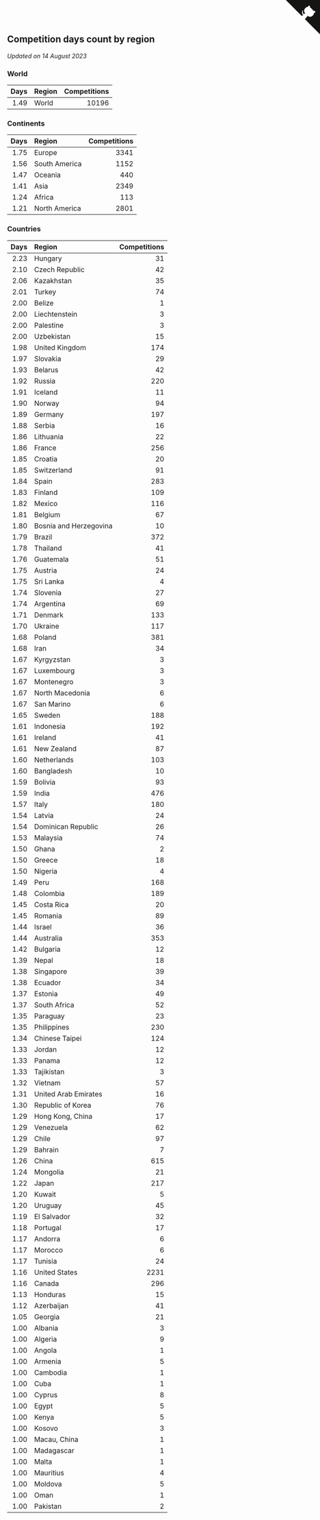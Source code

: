## Competition days count by region

*Updated on 14 August 2023*


### World

| Days | Region | Competitions |
| ---: | :--- | ---: |
| 1.49 | World | 10196 |

### Continents

| Days | Region | Competitions |
| ---: | :--- | ---: |
| 1.75 | Europe | 3341 |
| 1.56 | South America | 1152 |
| 1.47 | Oceania | 440 |
| 1.41 | Asia | 2349 |
| 1.24 | Africa | 113 |
| 1.21 | North America | 2801 |

### Countries

| Days | Region | Competitions |
| ---: | :--- | ---: |
| 2.23 | Hungary | 31 |
| 2.10 | Czech Republic | 42 |
| 2.06 | Kazakhstan | 35 |
| 2.01 | Turkey | 74 |
| 2.00 | Belize | 1 |
| 2.00 | Liechtenstein | 3 |
| 2.00 | Palestine | 3 |
| 2.00 | Uzbekistan | 15 |
| 1.98 | United Kingdom | 174 |
| 1.97 | Slovakia | 29 |
| 1.93 | Belarus | 42 |
| 1.92 | Russia | 220 |
| 1.91 | Iceland | 11 |
| 1.90 | Norway | 94 |
| 1.89 | Germany | 197 |
| 1.88 | Serbia | 16 |
| 1.86 | Lithuania | 22 |
| 1.86 | France | 256 |
| 1.85 | Croatia | 20 |
| 1.85 | Switzerland | 91 |
| 1.84 | Spain | 283 |
| 1.83 | Finland | 109 |
| 1.82 | Mexico | 116 |
| 1.81 | Belgium | 67 |
| 1.80 | Bosnia and Herzegovina | 10 |
| 1.79 | Brazil | 372 |
| 1.78 | Thailand | 41 |
| 1.76 | Guatemala | 51 |
| 1.75 | Austria | 24 |
| 1.75 | Sri Lanka | 4 |
| 1.74 | Slovenia | 27 |
| 1.74 | Argentina | 69 |
| 1.71 | Denmark | 133 |
| 1.70 | Ukraine | 117 |
| 1.68 | Poland | 381 |
| 1.68 | Iran | 34 |
| 1.67 | Kyrgyzstan | 3 |
| 1.67 | Luxembourg | 3 |
| 1.67 | Montenegro | 3 |
| 1.67 | North Macedonia | 6 |
| 1.67 | San Marino | 6 |
| 1.65 | Sweden | 188 |
| 1.61 | Indonesia | 192 |
| 1.61 | Ireland | 41 |
| 1.61 | New Zealand | 87 |
| 1.60 | Netherlands | 103 |
| 1.60 | Bangladesh | 10 |
| 1.59 | Bolivia | 93 |
| 1.59 | India | 476 |
| 1.57 | Italy | 180 |
| 1.54 | Latvia | 24 |
| 1.54 | Dominican Republic | 26 |
| 1.53 | Malaysia | 74 |
| 1.50 | Ghana | 2 |
| 1.50 | Greece | 18 |
| 1.50 | Nigeria | 4 |
| 1.49 | Peru | 168 |
| 1.48 | Colombia | 189 |
| 1.45 | Costa Rica | 20 |
| 1.45 | Romania | 89 |
| 1.44 | Israel | 36 |
| 1.44 | Australia | 353 |
| 1.42 | Bulgaria | 12 |
| 1.39 | Nepal | 18 |
| 1.38 | Singapore | 39 |
| 1.38 | Ecuador | 34 |
| 1.37 | Estonia | 49 |
| 1.37 | South Africa | 52 |
| 1.35 | Paraguay | 23 |
| 1.35 | Philippines | 230 |
| 1.34 | Chinese Taipei | 124 |
| 1.33 | Jordan | 12 |
| 1.33 | Panama | 12 |
| 1.33 | Tajikistan | 3 |
| 1.32 | Vietnam | 57 |
| 1.31 | United Arab Emirates | 16 |
| 1.30 | Republic of Korea | 76 |
| 1.29 | Hong Kong, China | 17 |
| 1.29 | Venezuela | 62 |
| 1.29 | Chile | 97 |
| 1.29 | Bahrain | 7 |
| 1.26 | China | 615 |
| 1.24 | Mongolia | 21 |
| 1.22 | Japan | 217 |
| 1.20 | Kuwait | 5 |
| 1.20 | Uruguay | 45 |
| 1.19 | El Salvador | 32 |
| 1.18 | Portugal | 17 |
| 1.17 | Andorra | 6 |
| 1.17 | Morocco | 6 |
| 1.17 | Tunisia | 24 |
| 1.16 | United States | 2231 |
| 1.16 | Canada | 296 |
| 1.13 | Honduras | 15 |
| 1.12 | Azerbaijan | 41 |
| 1.05 | Georgia | 21 |
| 1.00 | Albania | 3 |
| 1.00 | Algeria | 9 |
| 1.00 | Angola | 1 |
| 1.00 | Armenia | 5 |
| 1.00 | Cambodia | 1 |
| 1.00 | Cuba | 1 |
| 1.00 | Cyprus | 8 |
| 1.00 | Egypt | 5 |
| 1.00 | Kenya | 5 |
| 1.00 | Kosovo | 3 |
| 1.00 | Macau, China | 1 |
| 1.00 | Madagascar | 1 |
| 1.00 | Malta | 1 |
| 1.00 | Mauritius | 4 |
| 1.00 | Moldova | 5 |
| 1.00 | Oman | 1 |
| 1.00 | Pakistan | 2 |


<a href="https://github.com/jonatanklosko/wca_statistics" class="github-corner" aria-label="View source on Github"><svg width="80" height="80" viewBox="0 0 250 250" style="fill:#151513; color:#fff; position: absolute; top: 0; border: 0; right: 0;" aria-hidden="true"><path d="M0,0 L115,115 L130,115 L142,142 L250,250 L250,0 Z"></path><path d="M128.3,109.0 C113.8,99.7 119.0,89.6 119.0,89.6 C122.0,82.7 120.5,78.6 120.5,78.6 C119.2,72.0 123.4,76.3 123.4,76.3 C127.3,80.9 125.5,87.3 125.5,87.3 C122.9,97.6 130.6,101.9 134.4,103.2" fill="currentColor" style="transform-origin: 130px 106px;" class="octo-arm"></path><path d="M115.0,115.0 C114.9,115.1 118.7,116.5 119.8,115.4 L133.7,101.6 C136.9,99.2 139.9,98.4 142.2,98.6 C133.8,88.0 127.5,74.4 143.8,58.0 C148.5,53.4 154.0,51.2 159.7,51.0 C160.3,49.4 163.2,43.6 171.4,40.1 C171.4,40.1 176.1,42.5 178.8,56.2 C183.1,58.6 187.2,61.8 190.9,65.4 C194.5,69.0 197.7,73.2 200.1,77.6 C213.8,80.2 216.3,84.9 216.3,84.9 C212.7,93.1 206.9,96.0 205.4,96.6 C205.1,102.4 203.0,107.8 198.3,112.5 C181.9,128.9 168.3,122.5 157.7,114.1 C157.9,116.9 156.7,120.9 152.7,124.9 L141.0,136.5 C139.8,137.7 141.6,141.9 141.8,141.8 Z" fill="currentColor" class="octo-body"></path></svg></a><style>.github-corner:hover .octo-arm{animation:octocat-wave 560ms ease-in-out}@keyframes octocat-wave{0%,100%{transform:rotate(0)}20%,60%{transform:rotate(-25deg)}40%,80%{transform:rotate(10deg)}}@media (max-width:500px){.github-corner:hover .octo-arm{animation:none}.github-corner .octo-arm{animation:octocat-wave 560ms ease-in-out}}</style>
